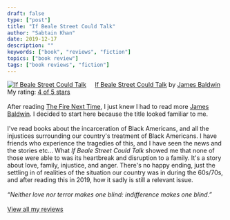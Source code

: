 ```yaml
---
draft: false
type: ["post"]
title: "If Beale Street Could Talk"
author: "Sabtain Khan"
date: 2019-12-17
description: ""
keywords: ["book", "reviews", "fiction"]
topics: ["book review"]
tags: ["book reviews", "fiction"]
---
```


<a href="https://www.goodreads.com/book/show/38463.If_Beale_Street_Could_Talk" style="float: left; padding-right: 20px"><img border="0" alt="If Beale Street Could Talk" src="https://i.gr-assets.com/images/S/compressed.photo.goodreads.com/books/1388182698l/38463._SX98_.jpg" /></a><a href="https://www.goodreads.com/book/show/38463.If_Beale_Street_Could_Talk">If Beale Street Could Talk</a> by <a href="https://www.goodreads.com/author/show/10427.James_Baldwin">James Baldwin</a><br/>
My rating: <a href="https://www.goodreads.com/review/show/2889116493">4 of 5 stars</a><br /><br />
After reading <a href="https://www.goodreads.com/book/show/464260.The_Fire_Next_Time" title="The Fire Next Time by James Baldwin" rel="nofollow">The Fire Next Time</a>, I just knew I had to read more <a href="https://www.goodreads.com/author/show/10427.James_Baldwin" title="James Baldwin" rel="nofollow">James Baldwin</a>. I decided to start here because the title looked familiar to me.<br /><br />I've read books about the incarceration of Black Americans, and all the injustices surrounding our country's treatment of Black Americans. I have friends who experience the tragedies of this, and I have seen the news and the stories etc... What <i>If Beale Street Could Talk</i> showed me that none of those were able to was its heartbreak and disruption to a family. It's a story about love, family, injustice, and anger. There's no happy ending, just the settling in of realities of the situation our country was in during the 60s/70s, and after reading this in 2019, how it sadly is still a relevant issue.<br /><br /><i>“Neither love nor terror makes one blind: indifference makes one blind.”</i>
<br/><br/>
<a href="https://www.goodreads.com/review/list/19015356-sabtain-khan">View all my reviews</a>
